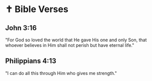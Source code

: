 # ✝️ Bible Verses

## John 3:16  
"For God so loved the world that He gave His one and only Son, that whoever believes in Him shall not perish but have eternal life."

## Philippians 4:13  
"I can do all this through Him who gives me strength."
